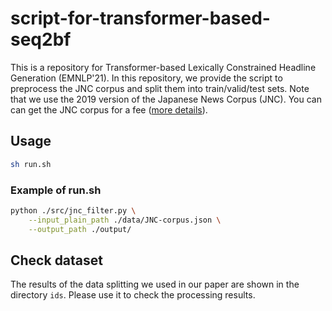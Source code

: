 # script-for-transformer-based-seq2bf

This is a repository for Transformer-based Lexically Constrained Headline Generation (EMNLP'21). In this repository, we provide the script to preprocess the JNC corpus and split them into train/valid/test sets. Note that we use the 2019 version of the Japanese News Corpus (JNC). You can can get the JNC corpus for a fee ([more details](https://cl.asahi.com/api_data/jnc-jamul-en.html)).

## Usage

```bash
sh run.sh
```

### Example of run.sh

```bash
python ./src/jnc_filter.py \
    --input_plain_path ./data/JNC-corpus.json \
    --output_path ./output/
```

## Check dataset

The results of the data splitting we used in our paper are shown in the directory `ids`. Please use it to check the processing results.
